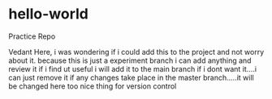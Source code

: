 # hello-world
Practice Repo

Vedant Here, i was wondering if i could add this to the project and not worry about it.
because this is just a experiment branch
i can add anything and review it
if i find ut useful i will add it to the main branch 
if i dont want it....i can just remove it
if any changes take place in the master branch.....it will be changed here too
nice thing for version control
